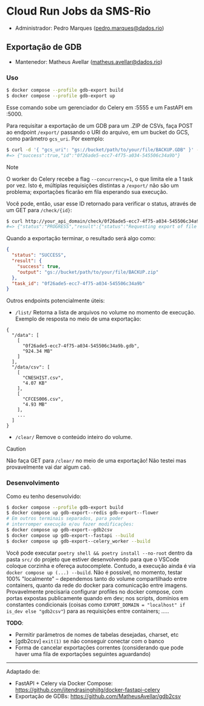 # Cloud Run Jobs da SMS-Rio
- Administrador: Pedro Marques (pedro.marques@dados.rio)

## Exportação de GDB
- Mantenedor: Matheus Avellar (matheus.avellar@dados.rio)

### Uso
```sh
$ docker compose --profile gdb-export build
$ docker compose --profile gdb-export up
```

Esse comando sobe um gerenciador do Celery em :5555 e um FastAPI em :5000.

Para requisitar a exportação de um GDB para um .ZIP de CSVs, faça POST ao endpoint `/export/` passando o URI do arquivo, em um bucket do GCS, como parâmetro `gcs_uri`. Por exemplo:

```sh
$ curl -d '{ "gcs_uri": "gs://bucket/path/to/your/file/BACKUP.GDB" }' -H "Content-Type: application/json" http://your_api_domain/export/
#=> {"success":true,"id":"0f26ade5-ecc7-4f75-a034-545506c34a9b"}
```

> [!NOTE]
> O worker do Celery recebe a flag `--concurrency=1`, o que limita ele a 1 task por vez. Isto é, múltiplas requisições distintas a `/export/` não são um problema; exportações ficarão em fila esperando sua execução.

Você pode, então, usar esse ID retornado para verificar o status, através de um GET para `/check/{id}`:

```sh
$ curl http://your_api_domain/check/0f26ade5-ecc7-4f75-a034-545506c34a9b
#=> {"status":"PROGRESS","result":{"status":"Requesting export of file '0f26ade5-ecc7-4f75-a034-545506c34a9b.gdb'...","current":2,"total":6},"task_id":"0f26ade5-ecc7-4f75-a034-545506c34a9b"}
```

Quando a exportação terminar, o resultado será algo como:
```json
{
  "status": "SUCCESS",
  "result": {
    "success": true,
    "output": "gs://bucket/path/to/your/file/BACKUP.zip"
  },
  "task_id": "0f26ade5-ecc7-4f75-a034-545506c34a9b"
}
```

Outros endpoints potencialmente úteis:

* `/list/`
  Retorna a lista de arquivos no volume no momento de execução. Exemplo de resposta no meio de uma exportação:
```text
{
  "/data": [
    [
      "0f26ade5-ecc7-4f75-a034-545506c34a9b.gdb",
      "924.34 MB"
    ]
  ],
  "/data/csv": [
    [
      "CNESHIST.csv",
      "4.07 KB"
    ],
    [
      "CFCES006.csv",
      "4.93 MB"
    ],
    ...
  ]
}
```
* `/clear/`
  Remove o conteúdo inteiro do volume.
> [!CAUTION]
> Não faça GET para `/clear/` no meio de uma exportação! Não testei mas provavelmente vai dar algum caô.


### Desenvolvimento
Como eu tenho desenvolvido:

```sh
$ docker compose --profile gdb-export build
$ docker compose up gdb-export--redis gdb-export--flower
# Em outros terminais separados, para poder
# interromper execução e/ou fazer modificações:
$ docker compose up gdb-export--gdb2csv
$ docker compose up gdb-export--fastapi --build
$ docker compose up gdb-export--celery_worker --build
```

Você pode executar `poetry shell && poetry install --no-root` dentro da pasta `src/` do projeto que estiver desenvolvendo para que o VSCode coloque corzinha e ofereça autocomplete. Contudo, a execução ainda é via `docker compose up (...) --build`. Não é possível, no momento, testar 100% "localmente" – dependemos tanto do volume compartilhado entre containers, quanto da rede do docker para comunicação entre imagens. Provavelmente precisaria configurar profiles no docker compose, com portas expostas publicamente quando em dev; nos scripts, domínios em constantes condicionais (coisas como `EXPORT_DOMAIN = "localhost" if is_dev else "gdb2csv"`) para as requisições entre containers; .....


**TODO**:
- Permitir parâmetros de nomes de tabelas desejadas, charset, etc
- [gdb2csv] `exit(1)` se não conseguir conectar com o banco
- Forma de cancelar exportações correntes (considerando que pode haver uma fila de exportações seguintes aguardando)

---

Adaptado de:
- FastAPI + Celery via Docker Compose: https://github.com/jitendrasinghiitg/docker-fastapi-celery
- Exportação de GDBs: https://github.com/MatheusAvellar/gdb2csv
